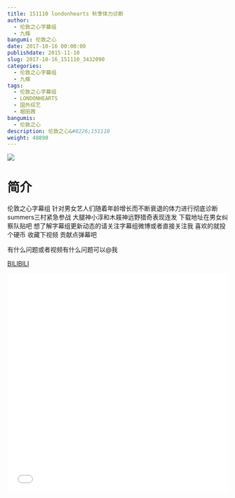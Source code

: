 ```yaml
---
title: 151110 londonhearts 秋季体力诊断
author: 
  - 伦敦之心字幕组
  - 九條
bangumi: 伦敦之心
date: 2017-10-16 00:00:00
publishdate: 2015-11-10
slug: 2017-10-16_151110_3432090
categories: 
  - 伦敦之心字幕组
  - 九條
tags: 
  - 伦敦之心字幕组
  - LONDONHEARTS
  - 国外综艺
  - 堀田茜
bangumis: 
  - 伦敦之心
description: 伦敦之心&#8226;151110
weight: 48890
---
```


![](https://i.imgur.com/GZIW3BW.jpg)

# 简介  
伦敦之心字幕组 针对男女艺人们随着年龄增长而不断衰退的体力进行彻底诊断 summers三村紧急参战 大腿神小淳和木屐神远野猎奇表现连发 下载地址在男女纠察队贴吧 想了解字幕组更新动态的请关注字幕组微博或者直接关注我 喜欢的就投个硬币 收藏下视频 贡献点弹幕吧
有什么问题或者视频有什么问题可以@我

  [BILIBILI](https://www.bilibili.com/video/av3432090/)


  <iframe src="//www.bilibili.com/html/html5player.html?cid=5444020&aid=3432090" width="100%" height="500" frameborder="0" allowfullscreen="allowfullscreen"></iframe>
